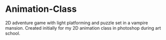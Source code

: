 # Animation-Class
 2D adventure game with light platforming and puzzle set in a vampire mansion. Created initially for my 2D animation class in photoshop during art school.
